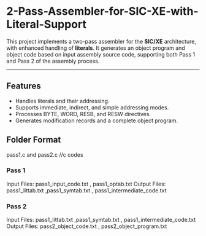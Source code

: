 # 2-Pass-Assembler-for-SIC-XE-with-Literal-Support

This project implements a two-pass assembler for the **SIC/XE** architecture, with enhanced handling of **literals**. It generates an object program and object code based on input assembly source code, supporting both Pass 1 and Pass 2 of the assembly process.

---

## Features
- Handles literals and their addressing.
- Supports immediate, indirect, and simple addressing modes.
- Processes BYTE, WORD, RESB, and RESW directives.
- Generates modification records and a complete object program.

## Folder Format
pass1.c and pass2.c //c codes
### Pass 1 
Input Files: pass1_input_code.txt , pass1_optab.txt
Output Files: pass1_littab.txt ,pass1_symtab.txt , pass1_intermediate_code.txt

### Pass 2
Input Files: pass1_littab.txt ,pass1_symtab.txt , pass1_intermediate_code.txt
Output Files: pass2_object_code.txt , pass2_object_program.txt
